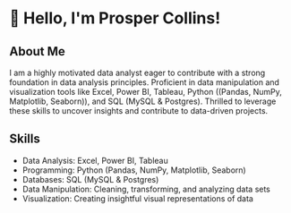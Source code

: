 # 👋 Hello, I'm Prosper Collins!

## About Me
I am a highly motivated data analyst eager to contribute with a strong foundation in data analysis principles. Proficient in data manipulation and visualization tools like Excel, Power BI, Tableau, Python ((Pandas, NumPy, Matplotlib, Seaborn)), and SQL (MySQL & Postgres). Thrilled to leverage these skills to uncover insights and contribute to data-driven projects.

## Skills
- Data Analysis: Excel, Power BI, Tableau
- Programming: Python (Pandas, NumPy, Matplotlib, Seaborn)
- Databases: SQL (MySQL & Postgres)
- Data Manipulation: Cleaning, transforming, and analyzing data sets
- Visualization: Creating insightful visual representations of data
